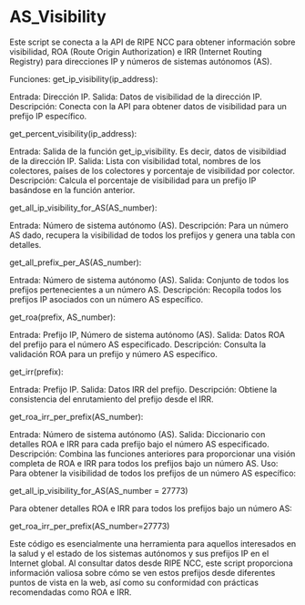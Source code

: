 # AS_Visibility

Este script se conecta a la API de RIPE NCC para obtener información sobre visibilidad, ROA (Route Origin Authorization) e IRR (Internet Routing Registry) para direcciones IP y números de sistemas autónomos (AS).

Funciones:
get_ip_visibility(ip_address):

Entrada: Dirección IP.
Salida: Datos de visibilidad de la dirección IP.
Descripción: Conecta con la API para obtener datos de visibilidad para un prefijo IP específico.

get_percent_visibility(ip_address):

Entrada: Salida de la función get_ip_visibility. Es decir, datos de visibildiad de la dirección IP.
Salida: Lista con visibilidad total, nombres de los colectores, países de los colectores y porcentaje de visibilidad por colector.
Descripción: Calcula el porcentaje de visibilidad para un prefijo IP basándose en la función anterior.

get_all_ip_visibility_for_AS(AS_number):

Entrada: Número de sistema autónomo (AS).
Descripción: Para un número AS dado, recupera la visibilidad de todos los prefijos y genera una tabla con detalles.

get_all_prefix_per_AS(AS_number):

Entrada: Número de sistema autónomo (AS).
Salida: Conjunto de todos los prefijos pertenecientes a un número AS.
Descripción: Recopila todos los prefijos IP asociados con un número AS específico.

get_roa(prefix, AS_number):

Entrada: Prefijo IP, Número de sistema autónomo (AS).
Salida: Datos ROA del prefijo para el número AS especificado.
Descripción: Consulta la validación ROA para un prefijo y número AS específico.

get_irr(prefix):

Entrada: Prefijo IP.
Salida: Datos IRR del prefijo.
Descripción: Obtiene la consistencia del enrutamiento del prefijo desde el IRR.

get_roa_irr_per_prefix(AS_number):

Entrada: Número de sistema autónomo (AS).
Salida: Diccionario con detalles ROA e IRR para cada prefijo bajo el número AS especificado.
Descripción: Combina las funciones anteriores para proporcionar una visión completa de ROA e IRR para todos los prefijos bajo un número AS.
Uso:
Para obtener la visibilidad de todos los prefijos de un número AS específico:

get_all_ip_visibility_for_AS(AS_number = 27773)

Para obtener detalles ROA e IRR para todos los prefijos bajo un número AS:

get_roa_irr_per_prefix(AS_number=27773)

Este código es esencialmente una herramienta para aquellos interesados en la salud y el estado de los sistemas autónomos y sus prefijos IP en el Internet global. Al consultar datos desde RIPE NCC, este script proporciona información valiosa sobre cómo se ven estos prefijos desde diferentes puntos de vista en la web, así como su conformidad con prácticas recomendadas como ROA e IRR.
